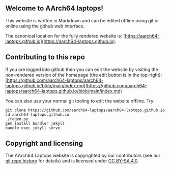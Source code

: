 ## Welcome to AArch64 laptops!

This website is written in Markdown and can be edited offline using git or
online using the github web interface.

The canonical location for the fully rendered website is:
[https://aarch64-laptops.github.io](https://aarch64-laptops.github.io).


## Contributing to this repo

If you are logged into github then you can edit the website by visiting
the non-rendered version of the homepage (the edit button is in the
top-right):
[https://github.com/aarch64-laptops/aarch64-laptops.github.io/blob/main/index.md](https://github.com/aarch64-laptops/aarch64-laptops.github.io/blob/main/index.md)

You can also use your normal git tooling to edit the website offline.
Try:

```
git clone https://github.com/aarch64-laptops/aarch64-laptops.github.io
cd aarch64-laptops.github.io
./regen.py
gem install bundler jekyll
bundle exec jekyll serve
```

## Copyright and licensing

The AArch64 Laptops website is copyrighted by our contributors (see our
[git repo
history](https://github.com/aarch64-laptops/aarch64-laptops.github.io/commits/main)
for details) and is licensed under [CC BY-SA 4.0](LICENSE.md).
